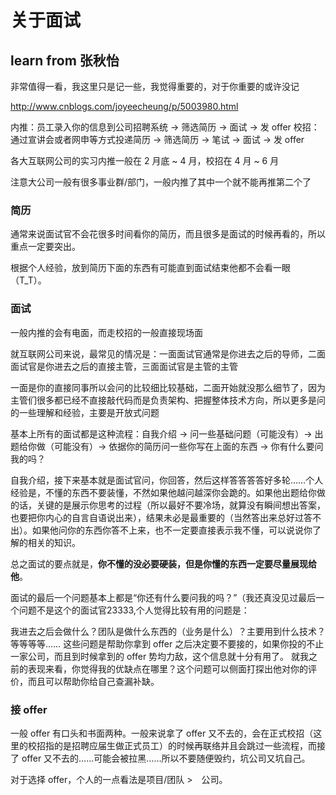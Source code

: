 # 关于面试
## learn from 张秋怡
非常值得一看，我这里只是记一些，我觉得重要的，对于你重要的或许没记

http://www.cnblogs.com/joyeecheung/p/5003980.html

内推：员工录入你的信息到公司招聘系统 -> 筛选简历 -> 面试 -> 发 offer
校招：通过宣讲会或者网申等方式投递简历 -> 筛选简历 -> 笔试 -> 面试 -> 发 offer

各大互联网公司的实习内推一般在 2 月底 ~ 4 月，校招在 4 月 ~ 6 月

注意大公司一般有很多事业群/部门，一般内推了其中一个就不能再推第二个了

### 简历
通常来说面试官不会花很多时间看你的简历，而且很多是面试的时候再看的，所以重点一定要突出。

根据个人经验，放到简历下面的东西有可能直到面试结束他都不会看一眼（T_T）。

### 面试
一般内推的会有电面，而走校招的一般直接现场面

就互联网公司来说，最常见的情况是：一面面试官通常是你进去之后的导师，二面面试官是你进去之后的直接主管，三面面试官是主管的主管

一面是你的直接同事所以会问的比较细比较基础，二面开始就没那么细节了，因为主管们很多都已经不直接敲代码而是负责架构、把握整体技术方向，所以更多是问的一些理解和经验，主要是开放式问题

基本上所有的面试都是这种流程：自我介绍 -> 问一些基础问题（可能没有）-> 出题给你做（可能没有）-> 依据你的简历问一些你写在上面的东西 -> 你有什么要问我的吗？


自我介绍，接下来基本就是面试官问，你回答，然后这样答答答答好多轮……个人经验是，不懂的东西不要装懂，不然如果他越问越深你会跪的。如果他出题给你做的话，关键的是展示你思考的过程（所以最好不要冷场，就算没有瞬间想出答案，也要把你内心的自言自语说出来），结果未必是最重要的（当然答出来总好过答不出）。如果他问你的东西你答不上来，也不一定要直接表示我不懂，可以说说你了解的相关的知识。

总之面试的要点就是，**你不懂的没必要硬装，但是你懂的东西一定要尽量展现给他**。

面试的最后一个问题基本上都是“你还有什么要问我的吗？”（我还真没见过最后一个问题不是这个的面试官23333,个人觉得比较有用的问题是：

我进去之后会做什么？团队是做什么东西的（业务是什么）？主要用到什么技术？等等等等…… 这些问题是帮助你拿到 offer 之后决定要不要接的，如果你投的不止一家公司，而且到时候拿到的 offer 势均力敌，这个信息就十分有用了。
就我之前的表现来看，你觉得我的优缺点在哪里？这个问题可以侧面打探出他对你的评价，而且可以帮助你给自己查漏补缺。

### 接 offer
一般 offer 有口头和书面两种。一般来说拿了 offer 又不去的，会在正式校招（这里的校招指的是招聘应届生做正式员工）的时候再联络并且会跳过一些流程，而接了 offer 又不去的……可能会被拉黑……所以不要随便毁约，坑公司又坑自己。

对于选择 offer，个人的一点看法是项目/团队 >　公司。
